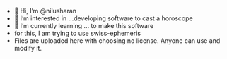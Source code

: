 - 👋 Hi, I’m @nilusharan
- 👀 I’m interested in ...developing software to cast a horoscope
- 🌱 I’m currently learning ... to make this software
- for this, I am trying to use swiss-ephemeris
- Files are uploaded here with choosing no license. Anyone can use and modify it.
<!---
nilusharan/nilusharan is a ✨ special ✨ repository because its `README.md` (this file) appears on your GitHub profile.
You can click the Preview link to take a look at your changes.
--->
